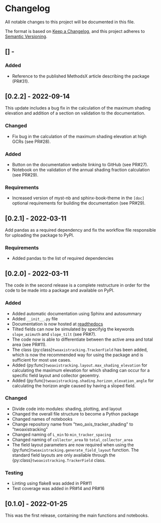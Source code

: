 # Changelog
All notable changes to this project will be documented in this file.

The format is based on [Keep a Changelog](https://keepachangelog.com/en/1.0.0/),
and this project adheres to [Semantic Versioning](https://semver.org/spec/v2.0.0.html).

## [] - 

### Added
- Reference to the published MethodsX article describing the package (PR#31).


## [0.2.2] - 2022-09-14
This update includes a bug fix in the calculation of the maximum shading elevation
and addition of a section on validation to the documentation.

### Changed
- Fix bug in the calculation of the maximum shading elevation at high GCRs (see PR#28).

### Added
- Button on the documentation website linking to GitHub (see PR#27).
- Notebook on the validation of the annual shading fraction calculation (see PR#29).

### Requirements
- Increased version of myst-nb and sphinx-book-theme in the ``[doc]`` optional requirements
  for building the documentation (see PR#29).


## [0.2.1] - 2022-03-11
Add pandas as a required dependency and fix the workflow file responsible for
uploading the package to PyPI.

### Requirements
- Added pandas to the list of required dependencies


## [0.2.0] - 2022-03-11
The code in the second release is a complete restructure in order for the code to be 
made into a package and available on PyPI.

### Added
- Added automatic documentation using Sphinx and autosummary
- Added ``__init__.py`` file
- Documentation is now hosted at [readthedocs](https://twoaxistracking.readthedocs.io/)
- Tilted fields can now be simulated by specifyig the keywords ``slope_azimuth`` and
   ``slope_tilt`` (see PR#7).
- The code now is able to differentiate between the active area and total area (see PR#11).
- The class {py:class}`twoaxistracking.TrackerField` has been added, which is now the recommended way for using
  the package and is sufficient for most use cases.
- Added {py:func}`twoaxistracking.layout.max_shading_elevation` for calculating the
  maximum elevation for which shading can occur for a specific field layout and collector geoemtry.
- Added {py:func}`twoaxistracking.shading.horizon_elevation_angle` for calculating the
  horizon angle caused by having a sloped field.


### Changed
- Divide code into modules: shading, plotting, and layout
- Changed the overall file structure to become a Python package
- Changed names of notebooks
- Change repository name from "two_axis_tracker_shading" to
  "twoaxistracking"
- Changed naming of ``L_min`` to ``min_tracker_spacing``
- Changed naming of ``collector_area`` to ``total_collector_area``
- The field layout parameters are now required when using the
  {py:func}`twoaxistracking.generate_field_layout` function. The standard field layouts
  are only available through the {py:class}`twoaxistracking.TrackerField` class.

### Testing
- Linting using flake8 was added in PR#11
- Test coverage was added in PR#14 and PR#16

## [0.1.0] - 2022-01-25
This was the first release, containing the main functions and notebooks.
